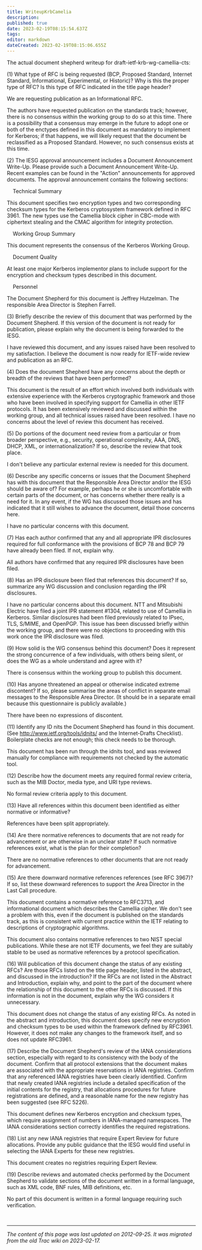 ```yaml
---
title: WriteupKrbCamelia
description: 
published: true
date: 2023-02-19T08:15:54.637Z
tags: 
editor: markdown
dateCreated: 2023-02-19T08:15:06.655Z
---
```


 The actual document shepherd writeup for draft-ietf-krb-wg-camellia-cts:

(1) What type of RFC is being requested (BCP, Proposed Standard, Internet Standard, Informational, Experimental, or Historic)? Why is this the proper type of RFC? Is this type of RFC indicated in the title page header?

We are requesting publication as an Informational RFC.

The authors have requested publication on the standards track; however, there is no consensus within the working group to do so at this time. There is a possibility that a consensus may emerge in the future to adopt one or both of the enctypes defined in this document as mandatory to implement for Kerberos; if that happens, we will likely request that the document be reclassified as a Proposed Standard. However, no such consensus exists at this time.

(2) The IESG approval announcement includes a Document Announcement Write-Up. Please provide such a Document Announcement Write-Up. Recent examples can be found in the "Action" announcements for approved documents. The approval announcement contains the following sections:

&nbsp;&nbsp;&nbsp;   Technical Summary

This document specifies two encryption types and two corresponding checksum types for the Kerberos cryptosystem framework defined in RFC 3961. The new types use the Camellia block cipher in CBC-mode with ciphertext stealing and the CMAC algorithm for integrity protection.

&nbsp;&nbsp;&nbsp;    Working Group Summary

This document represents the consensus of the Kerberos Working Group.

&nbsp;&nbsp;&nbsp;    Document Quality

At least one major Kerberos implementor plans to include support for the encryption and checksum types described in this document.

&nbsp;&nbsp;&nbsp;    Personnel

The Document Shepherd for this document is Jeffrey Hutzelman. The responsible Area Director is Stephen Farrell.

(3) Briefly describe the review of this document that was performed by the Document Shepherd. If this version of the document is not ready for publication, please explain why the document is being forwarded to the IESG.

I have reviewed this document, and any issues raised have been resolved to my satisfaction. I believe the document is now ready for IETF-wide review and publication as an RFC.

(4) Does the document Shepherd have any concerns about the depth or breadth of the reviews that have been performed?

This document is the result of an effort which involved both individuals with extensive experience with the Kerberos cryptographic framework and those who have been involved in specifying support for Camellia in other IETF protocols. It has been extensively reviewed and discussed within the working group, and all technical issues raised have been resolved. I have no concerns about the level of review this document has received.

(5) Do portions of the document need review from a particular or from broader perspective, e.g., security, operational complexity, AAA, DNS, DHCP, XML, or internationalization? If so, describe the review that took place.

I don't believe any particular external review is needed for this document.

(6) Describe any specific concerns or issues that the Document Shepherd has with this document that the Responsible Area Director and/or the IESG should be aware of? For example, perhaps he or she is uncomfortable with certain parts of the document, or has concerns whether there really is a need for it. In any event, if the WG has discussed those issues and has indicated that it still wishes to advance the document, detail those concerns here.

I have no particular concerns with this document.

(7) Has each author confirmed that any and all appropriate IPR disclosures required for full conformance with the provisions of BCP 78 and BCP 79 have already been filed. If not, explain why.

All authors have confirmed that any required IPR disclosures have been filed.

(8) Has an IPR disclosure been filed that references this document? If so, summarize any WG discussion and conclusion regarding the IPR disclosures.

I have no particular concerns about this document. NTT and Mitsubishi Electric have filed a joint IPR statement #1304, related to use of Camellia in Kerberos. Similar disclosures had been filed previously related to IPsec, TLS, S/MIME, and OpenPGP. This issue has been discussed briefly within the working group, and there were no objections to proceeding with this work once the IPR disclosure was filed.

(9) How solid is the WG consensus behind this document? Does it represent the strong concurrence of a few individuals, with others being silent, or does the WG as a whole understand and agree with it?

There is consensus within the working group to publish this document.

(10) Has anyone threatened an appeal or otherwise indicated extreme discontent? If so, please summarise the areas of conflict in separate email messages to the Responsible Area Director. (It should be in a separate email because this questionnaire is publicly available.)

There have been no expressions of discontent.

(11) Identify any ID nits the Document Shepherd has found in this document. (See ​http://www.ietf.org/tools/idnits/ and the Internet-Drafts Checklist). Boilerplate checks are not enough; this check needs to be thorough.

This document has been run through the idnits tool, and was reviewed manually for compliance with requirements not checked by the automatic tool.

(12) Describe how the document meets any required formal review criteria, such as the MIB Doctor, media type, and URI type reviews.

No formal review criteria apply to this document.

(13) Have all references within this document been identified as either normative or informative?

References have been split appropriately.

(14) Are there normative references to documents that are not ready for advancement or are otherwise in an unclear state? If such normative references exist, what is the plan for their completion?

There are no normative references to other documents that are not ready for advancement.

(15) Are there downward normative references references (see RFC 3967)? If so, list these downward references to support the Area Director in the Last Call procedure.

This document contains a normative reference to RFC3713, and informational document which describes the Camellia cipher. We don't see a problem with this, even if the document is published on the standards track, as this is consistent with current practice within the IETF relating to descriptions of cryptographic algorithms.

This document also contains normative references to two NIST special publications. While these are not IETF documents, we feel they are suitably stable to be used as normative references by a protocol specification.

(16) Will publication of this document change the status of any existing RFCs? Are those RFCs listed on the title page header, listed in the abstract, and discussed in the introduction? If the RFCs are not listed in the Abstract and Introduction, explain why, and point to the part of the document where the relationship of this document to the other RFCs is discussed. If this information is not in the document, explain why the WG considers it unnecessary.

This document does not change the status of any existing RFCs. As noted in the abstract and introduction, this document does specify new encryption and checksum types to be used within the framework defined by RFC3961. However, it does not make any changes to the framework itself, and so does not update RFC3961.

(17) Describe the Document Shepherd's review of the IANA considerations section, especially with regard to its consistency with the body of the document. Confirm that all protocol extensions that the document makes are associated with the appropriate reservations in IANA registries. Confirm that any referenced IANA registries have been clearly identified. Confirm that newly created IANA registries include a detailed specification of the initial contents for the registry, that allocations procedures for future registrations are defined, and a reasonable name for the new registry has been suggested (see RFC 5226).

This document defines new Kerberos encryption and checksum types, which require assignment of numbers in IANA-managed namespaces. The IANA considerations section correctly identifies the required registrations.

(18) List any new IANA registries that require Expert Review for future allocations. Provide any public guidance that the IESG would find useful in selecting the IANA Experts for these new registries.

This document creates no registries requiring Expert Review.

(19) Describe reviews and automated checks performed by the Document Shepherd to validate sections of the document written in a formal language, such as XML code, BNF rules, MIB definitions, etc.

No part of this document is written in a formal language requiring such verification.


&nbsp;
&nbsp;
&nbsp;

---

*The content of this page was last updated on 2012-09-25. It was migrated from the old Trac wiki on 2023-02-17.*
